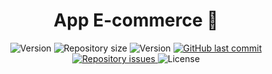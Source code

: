 <h1 align="center">
 App E-commerce 👚
</h1>

<p align="center">
 
  <img alt="Version" src="https://img.shields.io/badge/status-em%20desenvolvimento-brightgreen">

  <img alt="Repository size" src="https://img.shields.io/github/repo-size/AriCamargos/AppShop">
  
  <img alt="Version" src="https://img.shields.io/badge/version-2.8.1-blue">
  
 

  <a href="https://github.com/AriCamargos/AppShop">
    <img alt="GitHub last commit" src="https://img.shields.io/github/last-commit/AriCamargos/AppShop">
  </a>

  <a href="https://github.com/AriCamargos/AppShop/issues">
    <img alt="Repository issues" src="https://img.shields.io/github/issues/AriCamargos/AppShop">
  </a>

  <img alt="License" src="https://img.shields.io/badge/license-MIT-brightgreen">
</p>
